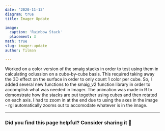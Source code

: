 ```yaml
---
date: '2020-11-13'
diagram: true
title: Imager Update

image:
  caption: 'Rainbow Stack'
  placement: 3
math: true
slug: imager-update
author: Tilman

---     
```

    
Worked on a color version of the smaig stacks in order to test using them in calculating oclussion on a cube-by-cube basis. This required taking away the 3D effect on the surface in order to only count 1 color per cube. So, I added several new functions to the smaig_v2 function library in order to accomplish what was needed in Imager. The animation was made in R to demonstrate how the stacks are put together using cubes and then rotated on each axis. I had to zoom in at the end due to using the axes in the image - rgl automatically zooms out to accomodate whatever is in the image.


___

### Did you find this page helpful? Consider sharing it 🙌
